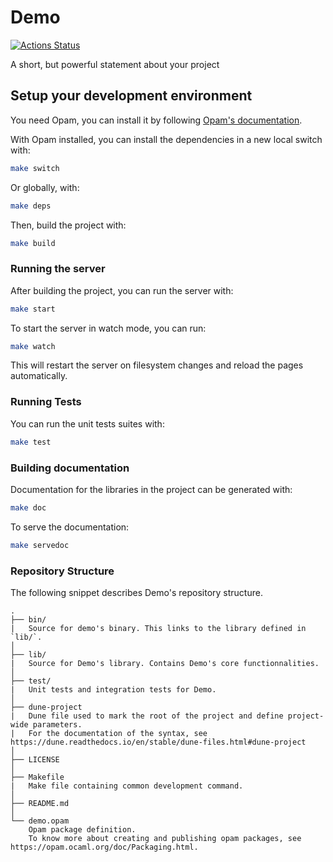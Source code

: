 # Demo

[![Actions Status](https://github.com/tmattio/demo/workflows/CI/badge.svg)](https://github.com/tmattio/demo/actions)

A short, but powerful statement about your project

## Setup your development environment

You need Opam, you can install it by following [Opam's documentation](https://opam.ocaml.org/doc/Install.html).

With Opam installed, you can install the dependencies in a new local switch with:

```bash
make switch
```

Or globally, with:

```bash
make deps
```

Then, build the project with:

```bash
make build
```

### Running the server

After building the project, you can run the server with:

```bash
make start
```

To start the server in watch mode, you can run:

```bash
make watch
```

This will restart the server on filesystem changes and reload the pages automatically.

### Running Tests

You can run the unit tests suites with:

```bash
make test
```

### Building documentation

Documentation for the libraries in the project can be generated with:

```bash
make doc
```

To serve the documentation:

```bash
make servedoc
```

### Repository Structure

The following snippet describes Demo's repository structure.

```text
.
├── bin/
|   Source for demo's binary. This links to the library defined in `lib/`.
│
├── lib/
|   Source for Demo's library. Contains Demo's core functionnalities.
│
├── test/
|   Unit tests and integration tests for Demo.
│
├── dune-project
|   Dune file used to mark the root of the project and define project-wide parameters.
|   For the documentation of the syntax, see https://dune.readthedocs.io/en/stable/dune-files.html#dune-project
│
├── LICENSE
│
├── Makefile
|   Make file containing common development command.
│
├── README.md
│
└── demo.opam
    Opam package definition.
    To know more about creating and publishing opam packages, see https://opam.ocaml.org/doc/Packaging.html.
```